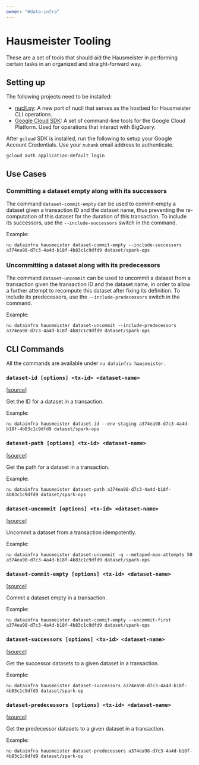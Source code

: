```yaml
---
owner: "#data-infra"
---
```


<!-- markdownlint-disable-file -->

# Hausmeister Tooling #

These are a set of tools that should aid the Hausmeister in performing certain tasks in an organized and straight-forward way.

## Setting up ##

The following projects need to be installed:

  * [nucli.py](https://github.com/nubank/nucli.py): A new port of nucli that serves as the hostbed for Hausmeister CLI operations.
  * [Google Cloud SDK](https://cloud.google.com/sdk/docs/downloads-interactive): A set of command-line tools for the Google Cloud Platform. Used for operations that interact with BigQuery.
  
After `gcloud` SDK is installed, run the following to setup your Google Account Credentials. Use your `nubank` email address to authenticate. 
  ```
  gcloud auth application-default login
  ```

## Use Cases ##

### Committing a dataset empty along with its successors ###

The command `dataset-commit-empty` can be used to commit-empty a dataset given a transaction ID and the 
dataset name, thus preventing the re-computation of this dataset for the duration of this transaction. To include 
its successors, use the `--include-successors` switch in the command.

Example:
```
nu datainfra hausmeister dataset-commit-empty --include-successors a374ea98-d7c3-4a4d-b18f-4b83c1c9dfd9 dataset/spark-ops
```

### Uncommitting a dataset along with its predecessors ###

The command `dataset-uncommit` can be used to uncommit a dataset from a transaction given the transaction ID and the
dataset name, in order to allow a further attempt to recompute this dataset after fixing its definition. To include
its predecessors, use the `--include-predecessors` switch in the command.

Example:
```
nu datainfra hausmeister dataset-uncommit --include-predecessors a374ea98-d7c3-4a4d-b18f-4b83c1c9dfd9 dataset/spark-ops
```

## CLI Commands ##

All the commands are available under `nu datainfra hausmeister`.

### `dataset-id [options] <tx-id> <dataset-name>` ##

[[source](https://github.com/nubank/nucli.py/blob/master/src/nucli/datainfra/hausmeister/dataset_id.py)]

Get the ID for a dataset in a transaction.

Example:
```
nu datainfra hausmeister dataset-id --env staging a374ea98-d7c3-4a4d-b18f-4b83c1c9dfd9 dataset/spark-ops
```

### `dataset-path [options] <tx-id> <dataset-name>` ###

[[source](https://github.com/nubank/nucli.py/blob/master/src/nucli/datainfra/hausmeister/dataset_path.py)]

Get the path for a dataset in a transaction.

Example:
```
nu datainfra hausmeister dataset-path a374ea98-d7c3-4a4d-b18f-4b83c1c9dfd9 dataset/spark-ops
```

### `dataset-uncommit [options] <tx-id> <dataset-name>` ###

[[source](https://github.com/nubank/nucli.py/blob/master/src/nucli/datainfra/hausmeister/dataset_uncommit.py)]

Uncommit a dataset from a transaction idempotently.

Example:
```
nu datainfra hausmeister dataset-uncommit -q --metapod-max-attempts 50 a374ea98-d7c3-4a4d-b18f-4b83c1c9dfd9 dataset/spark-ops
```

### `dataset-commit-empty [options] <tx-id> <dataset-name>` ###
[[source](https://github.com/nubank/nucli.py/blob/master/src/nucli/datainfra/hausmeister/dataset_commit_empty.py)]

Commit a dataset empty in a transaction.

Example:
```
nu datainfra hausmeister dataset-commit-empty --uncommit-first a374ea98-d7c3-4a4d-b18f-4b83c1c9dfd9 dataset/spark-ops
```

### `dataset-successors [options] <tx-id> <dataset-name>` ###

[[source](https://github.com/nubank/nucli.py/blob/master/src/nucli/datainfra/hausmeister/dataset_successors.py)]

Get the successor datasets to a given dataset in a transaction.

Example:
```
nu datainfra hausmeister dataset-successors a374ea98-d7c3-4a4d-b18f-4b83c1c9dfd9 dataset/spark-op
```

### `dataset-predecessors [options] <tx-id> <dataset-name>` ###

[[source](https://github.com/nubank/nucli.py/blob/master/src/nucli/datainfra/hausmeister/dataset_successors.py)]

Get the predecessor datasets to a given dataset in a transaction.

Example:
```
nu datainfra hausmeister dataset-predecessors a374ea98-d7c3-4a4d-b18f-4b83c1c9dfd9 dataset/spark-op
```
